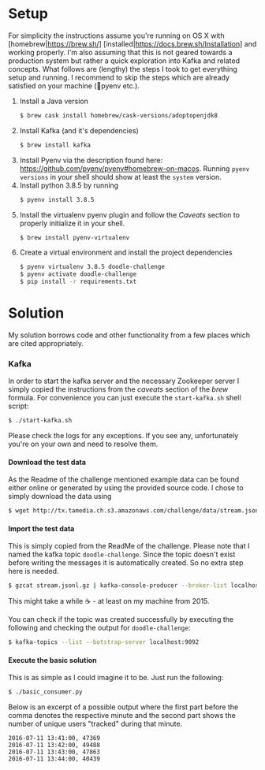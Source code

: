 # Setup
For simplicity the instructions assume you're running on OS X with [homebrew|https://brew.sh/] [installed|https://docs.brew.sh/Installation] and working properly. I'm also assuming that this is not geared towards a production system but rather a quick exploration into Kafka and related concepts. What follows are (lengthy) the steps I took to get everything setup and running. I recommend to skip the steps which are already satisfied on your machine (👋pyenv etc.).
1. Install a Java version
    ```sh
    $ brew cask install homebrew/cask-versions/adoptopenjdk8
    ```
2. Install Kafka (and it's dependencies)
    ```sh
    $ brew install kafka
    ```
3. Install Pyenv via the description found here: https://github.com/pyenv/pyenv#homebrew-on-macos. 
Running `pyenv versions` in your shell should show at least the `system` version.
4. Install python 3.8.5 by running
    ```sh
    $ pyenv install 3.8.5
    ```
5. Install the virtualenv pyenv plugin and follow the _Caveats_ section to properly initialize it in your shell.
    ```sh
    $ brew install pyenv-virtualenv
    ```
6. Create a virtual environment and install the project dependencies
    ```sh
    $ pyenv virtualenv 3.8.5 doodle-challenge
    $ pyenv activate doodle-challenge
    $ pip install -r requirements.txt
    ```

# Solution
My solution borrows code and other functionality from a few places which are cited appropriately.
### Kafka
In order to start the kafka server and the necessary Zookeeper server I simply copied the instructions from the _caveats_ section of the _brew_ formula. For convenience you can just execute the `start-kafka.sh` shell script:
```sh
$ ./start-kafka.sh
```
Please check the logs for any exceptions. If you see any, unfortunately you're on your own and need to resolve them.

#### Download the test data
As the Readme of the challenge mentioned example data can be found either online or generated by using the provided source code. I chose to simply download the data using
```sh
$ wget http://tx.tamedia.ch.s3.amazonaws.com/challenge/data/stream.jsonl.gz
```

#### Import the test data
This is simply copied from the ReadMe of the challenge. Please note that I named the kafka topic `doodle-challenge`. Since the topic doesn't exist before writing the messages it is automatically created. So no extra step here is needed.
```sh
$ gzcat stream.jsonl.gz | kafka-console-producer --broker-list localhost:9092 --topic doodle-challenge
```
This might take a while :coffee: - at least on my machine from 2015.

You can check if the topic was created successfully by executing the following and checking the output for `doodle-challenge`:
```sh
$ kafka-topics --list --botstrap-server localhost:9092
```

#### Execute the basic solution
This is as simple as I could imagine it to be. Just run the following:
```sh
$ ./basic_consumer.py
```
Below is an excerpt of a possible output where the first part before the comma denotes the respective minute and the second part shows the number of unique users "tracked" during that minute.
```
2016-07-11 13:41:00, 47369
2016-07-11 13:42:00, 49488
2016-07-11 13:43:00, 47863
2016-07-11 13:44:00, 40439
```